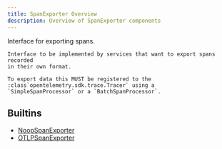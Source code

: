 ```yaml
---
title: SpanExporter Overview
description: Overview of SpanExporter components
---
```

Interface for exporting spans.

    Interface to be implemented by services that want to export spans recorded
    in their own format.

    To export data this MUST be registered to the :class`opentelemetry.sdk.trace.Tracer` using a
    `SimpleSpanProcessor` or a `BatchSpanProcessor`.

## Builtins
* [NoopSpanExporter](/docs/components/spanexporter/noopspanexporter/)
* [OTLPSpanExporter](/docs/components/spanexporter/otlpspanexporter/)